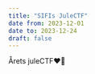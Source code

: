 ```yaml
---
title: "SIFIs JuleCTF"
date from: 2023-12-01
date to: 2023-12-24
draft: false
---
```

Årets juleCTF❤️🥰
